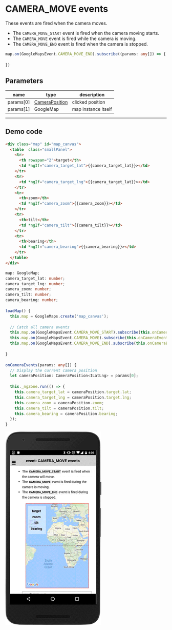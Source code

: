 # CAMERA_MOVE events

These events are fired when the camera moves.

- The `CAMERA_MOVE_START` event is fired when the camera moving starts.</li>
- The `CAMERA_MOVE` event is fired while the camera is moving.</li>
- The `CAMERA_MOVE_END` event is fired when the camera is stopped.</li>

```typescript
map.on(GoogleMapsEvent.CAMERA_MOVE_END).subscribe((params: any[]) => {

})
```

## Parameters

name           | type                                                    | description
---------------|---------------------------------------------------------|---------------------------------------
params[0]      | [CameraPosition](../../cameraposition/README.md)        | clicked position
params[1]      | GoogleMap                                               | map instance itself


----------------------------------------------------------------------------------------------------------

## Demo code

```html
<div class="map" id="map_canvas">
  <table  class="smallPanel">
    <tr>
      <th rowspan="2">target</th>
      <td *ngIf="camera_target_lat">{{camera_target_lat}}></td>
    </tr>
    <tr>
      <td *ngIf="camera_target_lng">{{camera_target_lat}}></td>
    </tr>
    <tr>
      <th>zoom</th>
      <td *ngIf="camera_zoom">{{camera_zoom}}></td>
    </tr>
    <tr>
      <th>tilt</th>
      <td *ngIf="camera_tilt">{{camera_tilt}}></td>
    </tr>
    <tr>
      <th>bearing</th>
      <td *ngIf="camera_bearing">{{camera_bearing}}></td>
    </tr>
  </table>
</div>
```

```typescript
map: GoogleMap;
camera_target_lat: number;
camera_target_lng: number;
camera_zoom: number;
camera_tilt: number;
camera_bearing: number;

loadMap() {
  this.map = GoogleMaps.create('map_canvas');

  // Catch all camera events
  this.map.on(GoogleMapsEvent.CAMERA_MOVE_START).subscribe(this.onCameraEvents.bind(this));
  this.map.on(GoogleMapsEvent.CAMERA_MOVE).subscribe(this.onCameraEvents.bind(this));
  this.map.on(GoogleMapsEvent.CAMERA_MOVE_END).subscribe(this.onCameraEvents.bind(this));

}

onCameraEvents(params: any[]) {
  // Display the current camera position
  let cameraPosition: CameraPosition<ILatLng> = params[0];

  this._ngZone.run(() => {
    this.camera_target_lat = cameraPosition.target.lat;
    this.camera_target_lng = cameraPosition.target.lng;
    this.camera_zoom = cameraPosition.zoom;
    this.camera_tilt = cameraPosition.tilt;
    this.camera_bearing = cameraPosition.bearing;
  });
}
```

![](image.gif)
